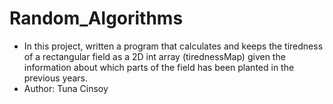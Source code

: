 # Random_Algorithms
* In this project, written a program that calculates and keeps the tiredness of a rectangular
field as a 2D int array (tirednessMap) given the information about which parts of the field has been planted in the
previous years. 
* Author: Tuna Cinsoy
